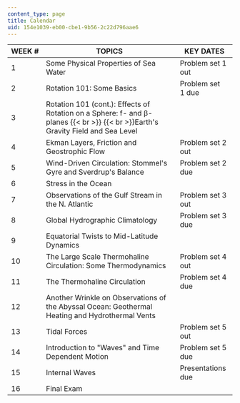```yaml
---
content_type: page
title: Calendar
uid: 154e1039-eb00-cbe1-9b56-2c22d796aae6
---
```


| WEEK # | TOPICS | KEY DATES |
| --- | --- | --- |
| 1 | Some Physical Properties of Sea Water | Problem set 1 out |
| 2 | Rotation 101: Some Basics | Problem set 1 due |
| 3 | Rotation 101 (cont.): Effects of Rotation on a Sphere: f- and β-planes  {{< br >}}  {{< br >}}Earth's Gravity Field and Sea Level | &nbsp; |
| 4 | Ekman Layers, Friction and Geostrophic Flow | Problem set 2 out |
| 5 | Wind-Driven Circulation: Stommel's Gyre and Sverdrup's Balance | Problem set 2 due |
| 6 | Stress in the Ocean | &nbsp; |
| 7 | Observations of the Gulf Stream in the N. Atlantic | Problem set 3 out |
| 8 | Global Hydrographic Climatology | Problem set 3 due |
| 9 | Equatorial Twists to Mid-Latitude Dynamics | &nbsp; |
| 10 | The Large Scale Thermohaline Circulation: Some Thermodynamics | Problem set 4 out |
| 11 | The Thermohaline Circulation | Problem set 4 due |
| 12 | Another Wrinkle on Observations of the Abyssal Ocean: Geothermal Heating and Hydrothermal Vents | &nbsp; |
| 13 | Tidal Forces | Problem set 5 out |
| 14 | Introduction to "Waves" and Time Dependent Motion | Problem set 5 due |
| 15 | Internal Waves | Presentations due |
| 16 | Final Exam |
